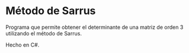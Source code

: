 # Método de Sarrus
Programa que permite obtener el determinante de una matriz de orden 3 utilizando el método de Sarrus.

Hecho en C#.
